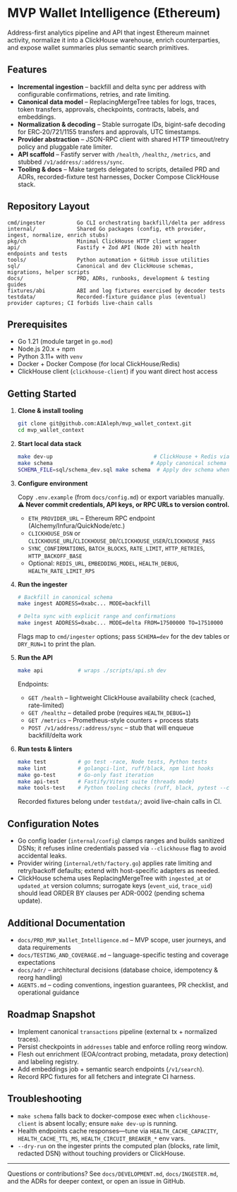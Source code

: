# MVP Wallet Intelligence (Ethereum)

Address-first analytics pipeline and API that ingest Ethereum mainnet activity, normalize it into a ClickHouse warehouse, enrich counterparties, and expose wallet summaries plus semantic search primitives.

## Features

- **Incremental ingestion** – backfill and delta sync per address with configurable confirmations, retries, and rate limiting.
- **Canonical data model** – ReplacingMergeTree tables for logs, traces, token transfers, approvals, checkpoints, contracts, labels, and embeddings.
- **Normalization & decoding** – Stable surrogate IDs, bigint-safe decoding for ERC‑20/721/1155 transfers and approvals, UTC timestamps.
- **Provider abstraction** – JSON-RPC client with shared HTTP timeout/retry policy and pluggable rate limiter.
- **API scaffold** – Fastify server with `/health`, `/healthz`, `/metrics`, and stubbed `/v1/address/:address/sync`.
- **Tooling & docs** – Make targets delegated to scripts, detailed PRD and ADRs, recorded-fixture test harnesses, Docker Compose ClickHouse stack.

## Repository Layout

```
cmd/ingester          Go CLI orchestrating backfill/delta per address
internal/             Shared Go packages (config, eth provider, ingest, normalize, enrich stubs)
pkg/ch                Minimal ClickHouse HTTP client wrapper
api/                  Fastify + Zod API (Node 20) with health endpoints and tests
tools/                Python automation + GitHub issue utilities
sql/                  Canonical and dev ClickHouse schemas, migrations, helper scripts
docs/                 PRD, ADRs, runbooks, development & testing guides
fixtures/abi          ABI and log fixtures exercised by decoder tests
testdata/             Recorded-fixture guidance plus (eventual) provider captures; CI forbids live-chain calls
```

## Prerequisites

- Go 1.21 (module target in `go.mod`)
- Node.js 20.x + npm
- Python 3.11+ with `venv`
- Docker + Docker Compose (for local ClickHouse/Redis)
- ClickHouse client (`clickhouse-client`) if you want direct host access

## Getting Started

1. **Clone & install tooling**

   ```bash
   git clone git@github.com:AIAleph/mvp_wallet_context.git
   cd mvp_wallet_context
   ```

2. **Start local data stack**

   ```bash
   make dev-up                                # ClickHouse + Redis via docker-compose
   make schema                               # Apply canonical schema (sql/schema.sql)
   SCHEMA_FILE=sql/schema_dev.sql make schema  # Apply dev schema when experimenting
   ```

3. **Configure environment**

   Copy `.env.example` (from `docs/config.md`) or export variables manually. **⚠️ Never commit credentials, API keys, or RPC URLs to version control.**

   - `ETH_PROVIDER_URL` – Ethereum RPC endpoint (Alchemy/Infura/QuickNode/etc.)
   - `CLICKHOUSE_DSN` or `CLICKHOUSE_URL`/`CLICKHOUSE_DB`/`CLICKHOUSE_USER`/`CLICKHOUSE_PASS`
   - `SYNC_CONFIRMATIONS`, `BATCH_BLOCKS`, `RATE_LIMIT`, `HTTP_RETRIES`, `HTTP_BACKOFF_BASE`
   - Optional: `REDIS_URL`, `EMBEDDING_MODEL`, `HEALTH_DEBUG`, `HEALTH_RATE_LIMIT_RPS`

4. **Run the ingester**

   ```bash
   # Backfill in canonical schema
   make ingest ADDRESS=0xabc... MODE=backfill

   # Delta sync with explicit range and confirmations
   make ingest ADDRESS=0xabc... MODE=delta FROM=17500000 TO=17510000
   ```

   Flags map to `cmd/ingester` options; pass `SCHEMA=dev` for the dev tables or `DRY_RUN=1` to print the plan.

5. **Run the API**

   ```bash
   make api           # wraps ./scripts/api.sh dev
   ```

   Endpoints:
   - `GET /health` – lightweight ClickHouse availability check (cached, rate-limited)
   - `GET /healthz` – detailed probe (requires `HEALTH_DEBUG=1`)
   - `GET /metrics` – Prometheus-style counters + process stats
   - `POST /v1/address/:address/sync` – stub that will enqueue backfill/delta work

6. **Run tests & linters**

   ```bash
   make test          # go test -race, Node tests, Python tests
   make lint          # golangci-lint, ruff/black, npm lint hooks
   make go-test       # Go-only fast iteration
   make api-test      # Fastify/Vitest suite (threads mode)
   make tools-test    # Python tooling checks (ruff, black, pytest --cov=100)
   ```

   Recorded fixtures belong under `testdata/`; avoid live-chain calls in CI.

## Configuration Notes

- Go config loader (`internal/config`) clamps ranges and builds sanitized DSNs; it refuses inline credentials passed via `--clickhouse` flag to avoid accidental leaks.
- Provider wiring (`internal/eth/factory.go`) applies rate limiting and retry/backoff defaults; extend with host-specific adapters as needed.
- ClickHouse schema uses ReplacingMergeTree with `ingested_at` or `updated_at` version columns; surrogate keys (`event_uid`, `trace_uid`) should lead ORDER BY clauses per ADR-0002 (pending schema update).

## Additional Documentation

- `docs/PRD_MVP_Wallet_Intelligence.md` – MVP scope, user journeys, and data requirements
- `docs/TESTING_AND_COVERAGE.md` – language-specific testing and coverage expectations
- `docs/adr/` – architectural decisions (database choice, idempotency & reorg handling)
- `AGENTS.md` – coding conventions, ingestion guarantees, PR checklist, and operational guidance

## Roadmap Snapshot

- Implement canonical `transactions` pipeline (external tx + normalized traces).
- Persist checkpoints in `addresses` table and enforce rolling reorg window.
- Flesh out enrichment (EOA/contract probing, metadata, proxy detection) and labeling registry.
- Add embeddings job + semantic search endpoints (`/v1/search`).
- Record RPC fixtures for all fetchers and integrate CI harness.

## Troubleshooting

- `make schema` falls back to docker-compose exec when `clickhouse-client` is absent locally; ensure `make dev-up` is running.
- Health endpoints cache responses—tune via `HEALTH_CACHE_CAPACITY`, `HEALTH_CACHE_TTL_MS`, `HEALTH_CIRCUIT_BREAKER_*` env vars.
- `--dry-run` on the ingester prints the computed plan (blocks, rate limit, redacted DSN) without touching providers or ClickHouse.

---

Questions or contributions? See `docs/DEVELOPMENT.md`, `docs/INGESTER.md`, and the ADRs for deeper context, or open an issue in GitHub.

